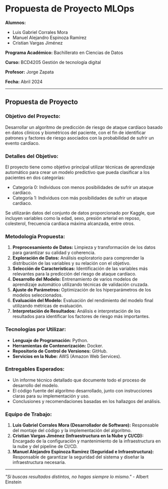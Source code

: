 # Propuesta de Proyecto MLOps

**Alumnos:**
- Luis Gabriel Corrales Mora
- Manuel Alejandro Espinoza Ramírez
- Cristian Vargas Jiménez

**Programa Académico:** Bachillerato en Ciencias de Datos

**Curso:** BCD4205 Gestión de tecnología digital

**Profesor:** Jorge Zapata

**Fecha:** Abril 2024

---

## Propuesta de Proyecto

### Objetivo del Proyecto:

Desarrollar un algoritmo de predicción de riesgo de ataque cardíaco basado en datos clínicos y biométricos del paciente, con el fin de identificar patrones y factores de riesgo asociados con la probabilidad de sufrir un evento cardíaco.

### Detalles del Objetivo:

El proyecto tiene como objetivo principal utilizar técnicas de aprendizaje automático para crear un modelo predictivo que pueda clasificar a los pacientes en dos categorías:

- Categoría 0: Individuos con menos posibilidades de sufrir un ataque cardíaco.
- Categoría 1: Individuos con más posibilidades de sufrir un ataque cardíaco.

Se utilizarán datos del conjunto de datos proporcionado por Kaggle, que incluyen variables como la edad, sexo, presión arterial en reposo, colesterol, frecuencia cardíaca máxima alcanzada, entre otros.

### Metodología Propuesta:

1. **Preprocesamiento de Datos:** Limpieza y transformación de los datos para garantizar su calidad y coherencia.
2. **Exploración de Datos:** Análisis exploratorio para comprender la distribución de las variables y su relación con el objetivo.
3. **Selección de Características:** Identificación de las variables más relevantes para la predicción del riesgo de ataque cardíaco.
4. **Desarrollo del Modelo:** Entrenamiento de varios modelos de aprendizaje automático utilizando técnicas de validación cruzada.
5. **Ajuste de Parámetros:** Optimización de los hiperparámetros de los modelos seleccionados.
6. **Evaluación del Modelo:** Evaluación del rendimiento del modelo final utilizando métricas de evaluación.
7. **Interpretación de Resultados:** Análisis e interpretación de los resultados para identificar los factores de riesgo más importantes.

### Tecnologías por Utilizar:

- **Lenguaje de Programación:** Python.
- **Herramientas de Contenerización:** Docker.
- **Repositorio de Control de Versiones:** GitHub.
- **Servicios en la Nube:** AWS (Amazon Web Services).

### Entregables Esperados:

- Un informe técnico detallado que documente todo el proceso de desarrollo del modelo.
- El código fuente del algoritmo desarrollado, junto con instrucciones claras para su implementación y uso.
- Conclusiones y recomendaciones basadas en los hallazgos del análisis.

### Equipo de Trabajo:

1. **Luis Gabriel Corrales Mora (Desarrollador de Software):** Responsable del montaje del código y la implementación del algoritmo.
2. **Cristian Vargas Jiménez (Infraestructura en la Nube y CI/CD):** Encargado de la configuración y mantenimiento de la infraestructura en la nube y del pipeline de CI/CD.
3. **Manuel Alejandro Espinoza Ramírez (Seguridad e Infraestructura):** Responsable de garantizar la seguridad del sistema y diseñar la infraestructura necesaria.

---

*"Si buscas resultados distintos, no hagas siempre lo mismo."* - Albert Einstein

